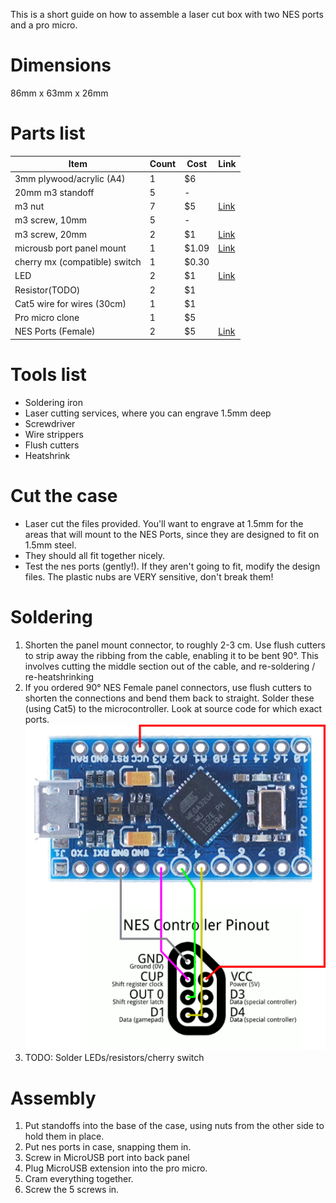 This is a short guide on how to assemble a laser cut box with two NES ports and a pro micro.

Dimensions
===
86mm x 63mm x 26mm


Parts list
===

| Item                          | Count  | Cost  | Link   |
| -----                         | -------| ------| ------ |
| 3mm plywood/acrylic (A4)      | 1      | $6    |        |
| 20mm m3 standoff              | 5      | -     |        |
| m3 nut                        | 7      | $5    | [Link](https://www.ebay.com.au/itm/M3-Hex-Column-Male-Female-Black-Standoff-Spacers-Screw-Nut-Box-Kit-Nylon-A1F/252337488786)        |
| m3 screw, 10mm                | 5      | -     |        |
| m3 screw, 20mm                | 2      | $1    | [Link](https://www.ebay.com.au/itm/M2-M2-5-M3-Black-Nylon-Pan-Head-Screws-Phillips-Machine-Bolts-Plastic-Round/222643401951)       |
| microusb port panel mount     | 1      | $1.09 | [Link](https://www.ebay.com.au/itm/USB-2-0-Micro-USB-Male-To-Female-Panel-Mount-Extension-Adapter-Cable-30cm-50cm/253356879959)      |
| cherry mx (compatible) switch | 1      | $0.30 |        |
| LED                           | 2      | $1    | [Link](https://www.jaycar.com.au/red-3mm-led-40mcd-round-diffused/p/ZD0100)|
| Resistor(TODO)                | 2      | $1    |        |
| Cat5 wire for wires (30cm)    | 1      | $1    |        |
| Pro micro clone               | 1      | $5    |        |
| NES Ports (Female)            | 2      | $5    | [Link](https://www.aliexpress.com/item/Hight-quality-Replacement-Parts-90-Degree-7-Pin-Connector-female-for-NES-console-Socket/32827549549.html)

Tools list
===
* Soldering iron
* Laser cutting services, where you can engrave 1.5mm deep
* Screwdriver
* Wire strippers
* Flush cutters
* Heatshrink

Cut the case
===
* Laser cut the files provided. You'll want to engrave at 1.5mm for the areas that will mount to the NES Ports, since they are designed to fit on 1.5mm steel.
* They should all fit together nicely.
* Test the nes ports (gently!). If they aren't going to fit, modify the design files. The plastic nubs are VERY sensitive,
don't break them!

Soldering
===
1. Shorten the panel mount connector, to roughly 2-3 cm. Use flush cutters to strip away the ribbing from the cable, enabling it to be bent 90°. This involves cutting the middle section out of the cable, and re-soldering / re-heatshrinking
2. If you ordered 90° NES Female panel connectors, use flush cutters to shorten the connections and bend them back to straight. Solder these (using Cat5) to the microcontroller. Look at source code for which exact ports.
![NES connector](https://github.com/alex-ong/LaglessNESUSB/blob/master/Software/Images/nes.png)
3. TODO: Solder LEDs/resistors/cherry switch

Assembly
===
1. Put standoffs into the base of the case, using nuts from the other side to hold them in place.
2. Put nes ports in case, snapping them in.
3. Screw in MicroUSB port into back panel
4. Plug MicroUSB extension into the pro micro.
5. Cram everything together. 
6. Screw the 5 screws in.


